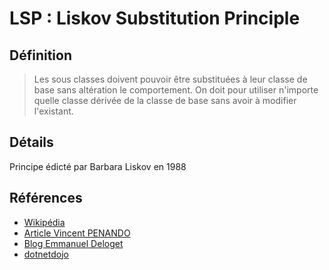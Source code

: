 # LSP : Liskov Substitution Principle

## Définition

> Les sous classes doivent pouvoir être substituées à leur classe de base sans altération le comportement. On doit pour utiliser n'importe quelle classe dérivée de la classe de base sans avoir à modifier l'existant.

## Détails

Principe édicté par Barbara Liskov en 1988

## Références

* [Wikipédia](https://fr.wikipedia.org/wiki/Principe_de_substitution_de_Liskov)
* [Article Vincent PENANDO](http://www.supinfo.com/articles/single/373-principe-substitution-liskov-lsp)
* [Blog Emmanuel Deloget](http://blog.emmanueldeloget.com/index.php?post/2006/10/12/18-le-principe-de-substitution-de-liskov)
* [dotnetdojo](http://www.dotnetdojo.com/concevoir-des-applications-solid-lsp/)
